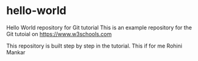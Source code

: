 # hello-world
Hello World repository for Git tutorial
This is an example repository for the Git tutoial on https://www.w3schools.com

This repository is built step by step in the tutorial.
This if for me Rohini Mankar

